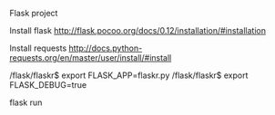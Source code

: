 Flask project

Install flask
http://flask.pocoo.org/docs/0.12/installation/#installation

Install requests
http://docs.python-requests.org/en/master/user/install/#install


/flask/flaskr$ export FLASK_APP=flaskr.py
/flask/flaskr$ export FLASK_DEBUG=true

flask run
